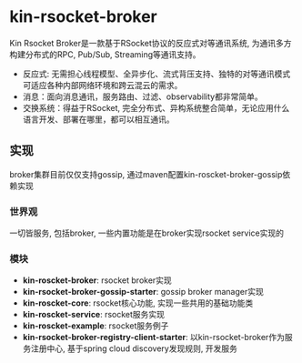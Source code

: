 # **kin-rsocket-broker**

Kin Rsocket Broker是一款基于RSocket协议的反应式对等通讯系统, 为通讯多方构建分布式的RPC, Pub/Sub, Streaming等通讯支持。

* 反应式: 无需担心线程模型、全异步化、流式背压支持、独特的对等通讯模式可适应各种内部网络环境和跨云混云的需求。
* 消息：面向消息通讯，服务路由、过滤、observability都非常简单。
* 交换系统：得益于RSocket, 完全分布式、异构系统整合简单，无论应用什么语言开发、部署在哪里，都可以相互通讯。

## **实现**
broker集群目前仅仅支持gossip, 通过maven配置kin-roscket-broker-gossip依赖实现

### **世界观**

一切皆服务, 包括broker, 一些内置功能是在broker实现rsocket service实现的

### **模块**
* **kin-roscket-broker**: rsocket broker实现
* **kin-rsocket-broker-gossip-starter**: gossip broker manager实现
* **kin-roscket-core**: rsocket核心功能, 实现一些共用的基础功能类
* **kin-roscket-service**: rsocket服务实现
* **kin-roscket-example**: rsocket服务例子
* **kin-rsocket-broker-registry-client-starter**: 以kin-rsocket-broker作为服务注册中心, 基于spring cloud discovery发现规则, 开发服务